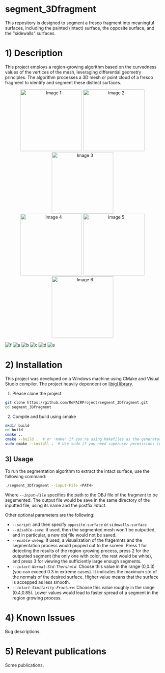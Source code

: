 ﻿# segment_3Dfragment
This repository is designed to segment a fresco fragment into meaningful surfaces, including the painted (intact) surface, the opposite surface, and the "sidewalls" surfaces.

# 1) Description
This project employs a region-growing algorithm based on the curvedness values of the vertices of the mesh, leveraging differential geometry principles. The algorithm processes a 3D mesh or point cloud of a fresco fragment to identify and segment these distinct surfaces.

<p align="center">
  <img src="[path/to/image1.png](https://github.com/RePAIRProject/segment_3Dfragment/assets/38216201/93f4f15e-7f9a-48a3-a3bc-156218827b56)" alt="Image 1" width="200"/>
  <img src="[path/to/image2.png](https://github.com/RePAIRProject/segment_3Dfragment/assets/38216201/91f915f2-b4d7-4354-89fd-54288aaf7160)" alt="Image 2" width="200"/>
  <img src="[path/to/image3.png](https://github.com/RePAIRProject/segment_3Dfragment/assets/38216201/3016e85b-c573-47ac-8f0a-082ac7766a43)" alt="Image 3" width="200"/>
  <br/>
  <img src="[path/to/image4.png](https://github.com/RePAIRProject/segment_3Dfragment/assets/38216201/10d75203-1feb-4d02-878c-f2d3c9a8deea)" alt="Image 4" width="200"/>
  <img src="[path/to/image5.png](https://github.com/RePAIRProject/segment_3Dfragment/assets/38216201/615b730f-3459-4917-8d58-1f11a1844c7d)" alt="Image 5" width="200"/>
  <img src="[path/to/image6.png](https://github.com/RePAIRProject/segment_3Dfragment/assets/38216201/add615cc-bf9d-4315-8628-c1f4505f3ade)" alt="Image 6" width="200"/>
</p>

![f](https://github.com/RePAIRProject/segment_3Dfragment/assets/38216201/93f4f15e-7f9a-48a3-a3bc-156218827b56)
![a](https://github.com/RePAIRProject/segment_3Dfragment/assets/38216201/91f915f2-b4d7-4354-89fd-54288aaf7160)
![b](https://github.com/RePAIRProject/segment_3Dfragment/assets/38216201/3016e85b-c573-47ac-8f0a-082ac7766a43)
![c](https://github.com/RePAIRProject/segment_3Dfragment/assets/38216201/10d75203-1feb-4d02-878c-f2d3c9a8deea)
![d](https://github.com/RePAIRProject/segment_3Dfragment/assets/38216201/615b730f-3459-4917-8d58-1f11a1844c7d)
![e](https://github.com/RePAIRProject/segment_3Dfragment/assets/38216201/add615cc-bf9d-4315-8628-c1f4505f3ade)


# 2) Installation
This project was developed on a Windows machine using CMake and Visual Studio compiler. The project heavily dependent on [libigl library](https://github.com/libigl/libigl).

1. Please clone the project 
```bash
git clone https://github.com/RePAIRProject/segment_3Dfragment.git
cd segment_3Dfragment
```
2. Compile and build using cmake
```bash
mkdir build
cd build
cmake ..
cmake --build .  # or 'make' if you're using Makefiles as the generator
sudo cmake --install .  # Use sudo if you need superuser permissions to install
```


## 3) Usage
To run the segmentation algorithm to extract the intact surface, use the following command:
```bash
./segment_3Dfragment --input-File <PATH>
```
Where *`--input-File`* specifies the path to the OBJ file of the fragment to be segemented. 
The output file would be save in the same directory of the inputted file, using its name and the postfix *intact*.

Other optional parameters are the following:
- *`--script`*: and then specify `opposite-surface` or `sidewalls-surface`
- *`--disable-save`*: if used, then the segmented mesh won't be outputted, and in particular, a new obj file would not be saved.
- *`--enable-debug`*: if used, a visualization of the fragemnts and the segmentation process would popped out to the screen. Press 1 for detecting the results of the region-growing process, press 2 for the outputted segment (the only one with color, the rest would be white), and press 3 for viewing the sufficiently large enough segments.
- *`--intact-Normal-Std-Thershold`*: Choose this value in the range (0,0.3) (you can exceed 0.3 in extreme cases). It indicates the maximum std of the normals of the desired surface. Higher value means that the surface is accepped as less smooth.
- *`--intact-Similarity-Fracture`*: Choose this value roughly in the range (0.4,0.85). Lower values would lead to faster spread of a segment in the region growing process. 


# 4) Known Issues
Bug descriptions.

# 5) Relevant publications
Some publications.

